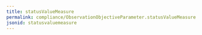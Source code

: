 ```yaml
---
title: statusValueMeasure
permalink: compliance/ObservationObjectiveParameter.statusValueMeasure.html
jsonid: statusvaluemeasure
---
```

